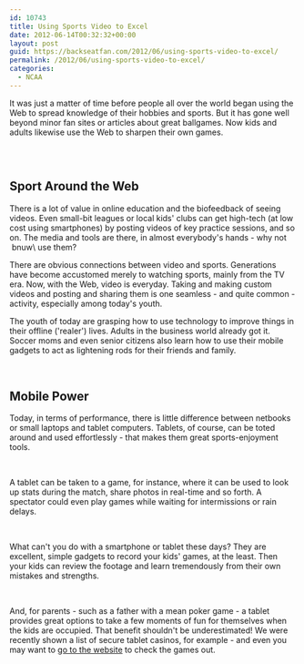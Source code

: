 ```yaml
---
id: 10743
title: Using Sports Video to Excel
date: 2012-06-14T00:32:32+00:00
layout: post
guid: https://backseatfan.com/2012/06/using-sports-video-to-excel/
permalink: /2012/06/using-sports-video-to-excel/
categories:
  - NCAA
---
```


<div class="entry">
  <p>
    It was just a matter of time before people all over the world began using the Web to spread knowledge of their hobbies and sports. But it has gone well beyond minor fan sites or articles about great ballgames. Now kids and adults likewise use the Web to sharpen their own games.
  </p>

  <p>
    <img alt="" src="https://content.adzz.comhttps://c2.staticflickr.com/6/5040/5877883915_9691046b72_b.jpg" />
  </p>

  <p>
    &nbsp;
  </p>

  <h2>
    Sport Around the Web
  </h2>

  <p>
    There is a lot of value in online education and the biofeedback of seeing videos. Even small-bit leagues or local kids' clubs can get high-tech (at low cost using smartphones) by posting videos of key practice sessions, and so on. The media and tools are there, in almost everybody's hands - why not &nbsp;bnuw\ use them?
  </p>

  <p>
    There are obvious connections between video and sports. Generations have become accustomed merely to watching sports, mainly from the TV era. Now, with the Web, video is everyday. Taking and making custom videos and posting and sharing them is one seamless - and quite common - activity, especially among today's youth.
  </p>

  <p>
    The youth of today are grasping how to use technology to improve things in their offline ('realer') lives. Adults in the business world already got it. Soccer moms and even senior citizens also learn how to use their mobile gadgets to act as lightening rods for their friends and family.
  </p>

  <p>
    &nbsp;
  </p>

  <h2>
    Mobile Power
  </h2>

  <p>
    Today, in terms of performance, there is little difference between netbooks or small laptops and tablet computers. Tablets, of course, can be toted around and used effortlessly - that makes them great sports-enjoyment tools.
  </p>

  <p>
    &nbsp;
  </p>

  <p>
    A tablet can be taken to a game, for instance, where it can be used to look up stats during the match, share photos in real-time and so forth. A spectator could even play games while waiting for intermissions or rain delays.
  </p>

  <p>
    &nbsp;
  </p>

  <p>
    What can't you do with a smartphone or tablet these days? They are excellent, simple gadgets to record your kids' games, at the least. Then your kids can review the footage and learn tremendously from their own mistakes and strengths.
  </p>

  <p>
    &nbsp;
  </p>

  <p>
    And, for parents - such as a father with a mean poker game - a tablet provides great options to take a few moments of fun for themselves when the kids are occupied. That benefit shouldn't be underestimated! We were recently shown a list of secure tablet casinos, for example - and even you may want to <a href="https://www.classycasinos.co.uk/tablet-casinos/">go to the website</a> to check the games out.
  </p>

  <p>
    &nbsp;
  </p>
</div>
